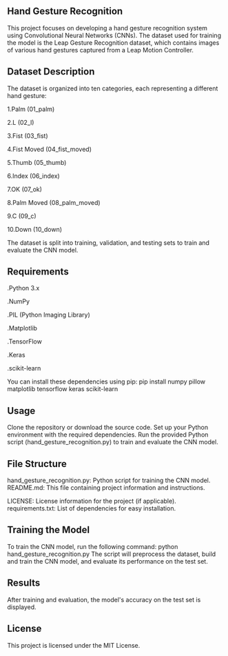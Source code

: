 **Hand Gesture Recognition**
---------------------------------------------------------------------------------------------------------------
This project focuses on developing a hand gesture recognition system using Convolutional Neural Networks (CNNs). The dataset used for training the model is the Leap Gesture Recognition dataset, which contains images of various hand gestures captured from a Leap Motion Controller.

**Dataset Description**
---------------------------------------------------------------------------------------------------------------
The dataset is organized into ten categories, each representing a different hand gesture:

1.Palm (01_palm)

2.L (02_l)

3.Fist (03_fist)

4.Fist Moved (04_fist_moved)

5.Thumb (05_thumb)

6.Index (06_index)

7.OK (07_ok)

8.Palm Moved (08_palm_moved)

9.C (09_c)

10.Down (10_down)

The dataset is split into training, validation, and testing sets to train and evaluate the CNN model.

**Requirements**
---------------------------------------------------------------------------------------------------------------
.Python 3.x

.NumPy

.PIL (Python Imaging Library)

.Matplotlib

.TensorFlow

.Keras

.scikit-learn

You can install these dependencies using pip: pip install numpy pillow matplotlib tensorflow keras scikit-learn

**Usage**
---------------------------------------------------------------------------------------------------------------
Clone the repository or download the source code. Set up your Python environment with the required dependencies. Run the provided Python script (hand_gesture_recognition.py) to train and evaluate the CNN model.

**File Structure**
---------------------------------------------------------------------------------------------------------------
hand_gesture_recognition.py: Python script for training the CNN model. README.md: This file containing project information and instructions.

LICENSE: License information for the project (if applicable). requirements.txt: List of dependencies for easy installation.

**Training the Model**
---------------------------------------------------------------------------------------------------------------
To train the CNN model, run the following command: python hand_gesture_recognition.py The script will preprocess the dataset, build and train the CNN model, and evaluate its performance on the test set.

**Results**
---------------------------------------------------------------------------------------------------------------
After training and evaluation, the model's accuracy on the test set is displayed.

**License**
---------------------------------------------------------------------------------------------------------------
This project is licensed under the MIT License.
